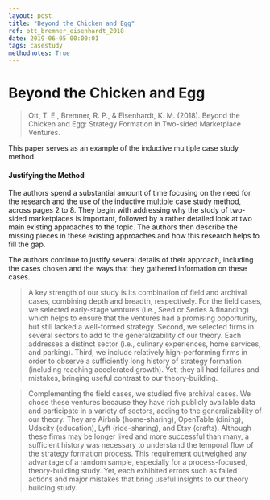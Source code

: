```yaml
---
layout: post
title: "Beyond the Chicken and Egg"
ref: ott_bremner_eisenhardt_2018
date: 2019-06-05 00:00:01
tags: casestudy
methodnotes: True
---
```


# Beyond the Chicken and Egg

> Ott, T. E., Bremner, R. P., & Eisenhardt, K. M. (2018). Beyond the Chicken and Egg: Strategy Formation in Two-sided Marketplace Ventures.

This paper serves as an example of the inductive multiple case study method.

#### Justifying the Method

The authors spend a substantial amount of time focusing on the need for the research and the use of the inductive multiple case study method, across pages 2 to 8. They begin with addressing why the study of two-sided marketplaces is important, followed by a rather detailed look at two main existing approaches to the topic. The authors then describe the missing pieces in these existing approaches and how this research helps to fill the gap.

The authors continue to justify several details of their approach, including the cases chosen and the ways that they gathered information on these cases.

> A key strength of our study is its combination of field and archival cases, combining depth and breadth, respectively. For the field cases, we selected early-stage ventures (i.e., Seed or Series A financing) which helps to ensure that the ventures had a promising opportunity, but still lacked a well-formed strategy. Second, we selected firms in several sectors to add to the generalizability of our theory. Each addresses a distinct sector (i.e., culinary experiences, home services, and parking). Third, we include relatively high-performing firms in order to observe a sufficiently long history of strategy formation (including reaching accelerated growth). Yet, they all had failures and mistakes, bringing useful contrast to our theory-building.

> Complementing the field cases, we studied five archival cases. We chose these ventures because they have rich publicly available data and participate in a variety of sectors, adding to the generalizability of our theory. They are Airbnb (home-sharing), OpenTable (dining), Udacity (education), Lyft (ride-sharing), and Etsy (crafts). Although these firms may be longer lived and more successful than many, a sufficient history was necessary to understand the temporal flow of the strategy formation process. This requirement outweighed any advantage of a random sample, especially for a process-focused, theory-building study. Yet, each exhibited errors such as failed actions and major mistakes that bring useful insights to our theory building study.

